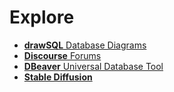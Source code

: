 # Explore

- [**drawSQL** Database Diagrams](https://drawsql.app/)
- [**Discourse** Forums](https://discourse.org/)
- [**DBeaver** Universal Database Tool](https://dbeaver.io/)
- [**Stable Diffusion**](https://stability.ai/stable-diffusion)
